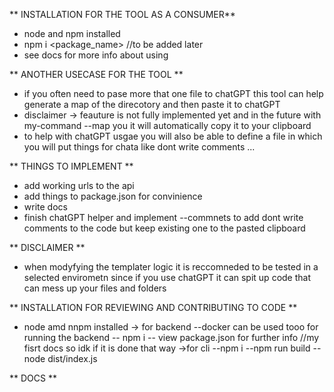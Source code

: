 ** INSTALLATION FOR THE TOOL AS A CONSUMER**
 - node and npm installed
 - npm i <package_name> //to be added later
 - see docs for more info about using

** ANOTHER USECASE FOR THE TOOL **
 - if you often need to pase more that one file to chatGPT this tool can help generate a map of the direcotory and then paste it to chatGPT
 - disclaimer -> feauture is not fully implemented yet and in the future with my-command --map you it will automatically copy it to your clipboard
 - to help with chatGPT usgae you will also be able to define a file in which you will put things for chata like dont write comments ...

** THINGS TO IMPLEMENT **
 - add working urls to the api
 - add things to package.json for convinience
 - write docs
 - finish chatGPT helper and implement --commnets to add dont write comments to the code but keep existing one to the pasted clipboard

** DISCLAIMER ** 
 - when modyfying the templater logic it is reccomneded to be tested in a selected envirometn since if you use chatGPT it can spit up code that can mess up your files and folders

** INSTALLATION FOR REVIEWING AND CONTRIBUTING TO CODE **
 - node amd nnpm installed
 -> for backend
 --docker can be used tooo for running the backend
 -- npm i 
 -- view package.json for further info //my fisrt docs so idk if it is done that way
 ->for cli
 --npm i
 --npm run build
 --node dist/index.js


** DOCS **
